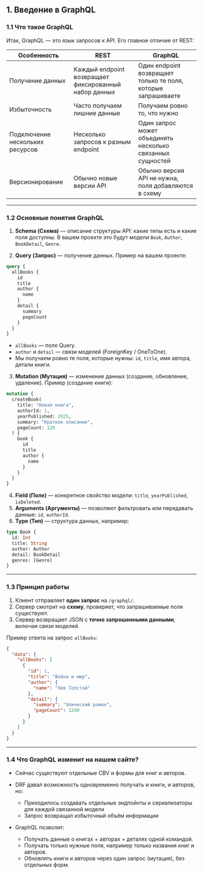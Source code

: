 ## 1. Введение в GraphQL

### 1.1 Что такое GraphQL

Итак, GraphQL — это язык запросов к API. Его главное отличие от REST:

| Особенность                     | REST                                                  | GraphQL                                                       |
| ------------------------------- | ----------------------------------------------------- | ------------------------------------------------------------- |
| Получение данных                | Каждый endpoint возвращает фиксированный набор данных | Один endpoint возвращает только те поля, которые запрашиваете |
| Избыточность                    | Часто получаем лишние данные                          | Получаем ровно то, что нужно                                  |
| Подключение нескольких ресурсов | Несколько запросов к разным endpoint                  | Один запрос может объединять несколько связанных сущностей    |
| Версионирование                 | Обычно новые версии API                               | Обычно версия API не нужна, поля добавляются в схему          |

---

### 1.2 Основные понятия GraphQL

1. **Schema (Схема)** — описание структуры API: какие типы есть и какие поля доступны.
   В вашем проекте это будут модели `Book`, `Author`, `BookDetail`, `Genre`.

2. **Query (Запрос)** — получение данных. Пример на вашем проекте:

```graphql
query {
  allBooks {
    id
    title
    author {
      name
    }
    detail {
      summary
      pageCount
    }
  }
}
```

* `allBooks` — поле Query.
* `author` и `detail` — связи моделей (ForeignKey / OneToOne).
* Мы получаем ровно те поля, которые нужны: `id`, `title`, имя автора, детали книги.

3. **Mutation (Мутация)** — изменение данных (создание, обновление, удаление).
   Пример (создание книги):

```graphql
mutation {
  createBook(
    title: "Новая книга", 
    authorId: 1, 
    yearPublished: 2025, 
    summary: "Краткое описание", 
    pageCount: 120
  ) {
    book {
      id
      title
      author {
        name
      }
    }
  }
}
```

4. **Field (Поле)** — конкретное свойство модели: `title`, `yearPublished`, `isDeleted`.
5. **Arguments (Аргументы)** — позволяют фильтровать или передавать данные: `id`, `authorId`.
6. **Type (Тип)** — структура данных, например:

```graphql
type Book {
  id: Int
  title: String
  author: Author
  detail: BookDetail
  genres: [Genre]
}
```

---

### 1.3 Принцип работы

1. Клиент отправляет **один запрос** на `/graphql/`.
2. Сервер смотрит на **схему**, проверяет, что запрашиваемые поля существуют.
3. Сервер возвращает JSON с **точно запрошенными данными**, включая связи моделей.

Пример ответа на запрос `allBooks`:

```json
{
  "data": {
    "allBooks": [
      {
        "id": 1,
        "title": "Война и мир",
        "author": {
          "name": "Лев Толстой"
        },
        "detail": {
          "summary": "Эпический роман",
          "pageCount": 1200
        }
      }
    ]
  }
}
```

---

### 1.4 Что GraphQL изменит на нашем сайте?

* Сейчас существуют отдельные CBV и формы для книг и авторов.
* DRF давал возможность одновременно получать и книги, и авторов, но: 
  * Приходилось создавать отдельные эндпойнты и сериализаторы для каждой связанной модели
  * Запрос возвращал избыточный объём информации

* GraphQL позволит:

  * Получать данные о книгах + авторах + деталях одной командой.
  * Получать только нужные поля, например только названия книг и авторов.
  * Обновлять книги и авторов через один запрос (мутация), без отдельных форм.

